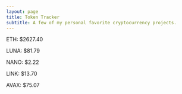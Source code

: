 ```yaml
---
layout: page
title: Token Tracker
subtitle: A few of my personal favorite cryptocurrency projects.
---
```


<!--BEGINCRYPTOINPUT-->
ETH: $2627.40

LUNA: $81.79

NANO: $2.22

LINK: $13.70

AVAX: $75.07

<!--ENDCRYPTOINPUT-->
